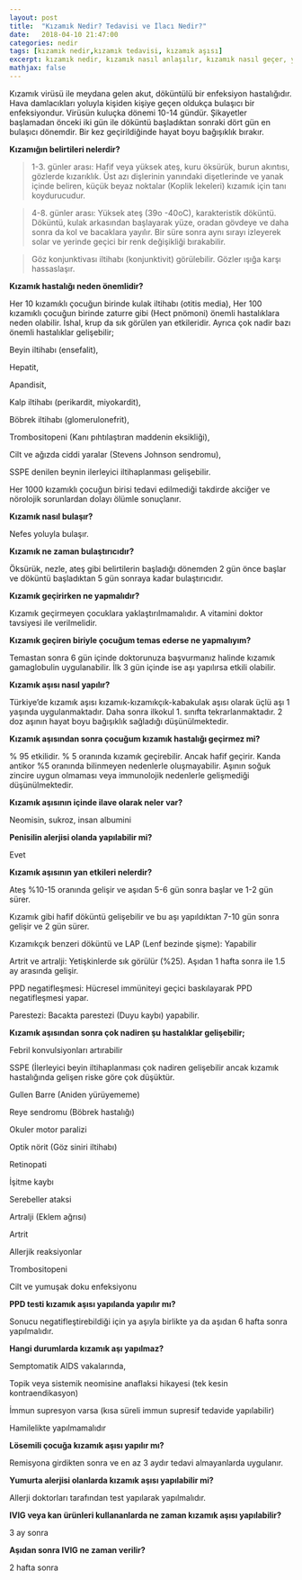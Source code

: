 ```yaml
---
layout: post
title:  "Kızamık Nedir? Tedavisi ve İlacı Nedir?"
date:   2018-04-10 21:47:00
categories: nedir
tags: [kızamık nedir,kızamık tedavisi, kızamık aşısı]
excerpt: kızamık nedir, kızamık nasıl anlaşılır, kızamık nasıl geçer, yetişkinlerde kızamık, kızamık ilacı, kızamık aşısı, kızamık kaşıntı yaparmı, kızamık olan çocuğa ne yapmalı
mathjax: false
---
```


Kızamık virüsü ile meydana gelen akut, döküntülü bir enfeksiyon hastalığıdır. Hava damlacıkları yoluyla kişiden kişiye geçen oldukça bulaşıcı bir enfeksiyondur. Virüsün kuluçka dönemi 10-14 gündür. Şikayetler başlamadan önceki iki gün ile döküntü başladıktan sonraki dört gün en bulaşıcı dönemdir. Bir kez geçirildiğinde hayat boyu bağışıklık bırakır.

**Kızamığın belirtileri nelerdir?**

>1-3. günler arası: Hafif veya yüksek ateş, kuru öksürük, burun akıntısı, gözlerde kızarıklık. Üst azı dişlerinin yanındaki dişetlerinde ve yanak içinde beliren, küçük beyaz noktalar (Koplik lekeleri) kızamık için tanı koydurucudur.

>4-8. günler arası: Yüksek ateş (39o -40oC), karakteristik döküntü. Döküntü, kulak arkasından başlayarak yüze, oradan gövdeye ve daha sonra da kol ve bacaklara yayılır. Bir süre sonra aynı sırayı izleyerek solar ve yerinde geçici bir renk değişikliği bırakabilir.

>Göz konjunktivası iltihabı (konjunktivit) görülebilir. Gözler ışığa karşı hassaslaşır.


**Kızamık hastalığı neden önemlidir?**

Her 10 kızamıklı çocuğun birinde kulak iltihabı (otitis media), Her 100 kızamıklı çocuğun birinde zaturre gibi (Hect pnömoni)  önemli hastalıklara neden olabilir. İshal, krup da sık görülen yan etkileridir. Ayrıca çok nadir bazı önemli hastalıklar gelişebilir;

Beyin iltihabı (ensefalit),

Hepatit,

Apandisit,

Kalp iltihabı (perikardit, miyokardit),

Böbrek iltihabı (glomerulonefrit),

Trombositopeni (Kanı pıhtılaştıran maddenin eksikliği),

Cilt ve ağızda ciddi yaralar (Stevens Johnson sendromu),

SSPE denilen beynin ilerleyici iltihaplanması gelişebilir. 

Her 1000 kızamıklı çocuğun birisi tedavi edilmediği takdirde akciğer ve nörolojik sorunlardan dolayı ölümle sonuçlanır. 

**Kızamık nasıl bulaşır?**

Nefes yoluyla bulaşır.

**Kızamık ne zaman bulaştırıcıdır?**

Öksürük, nezle, ateş gibi belirtilerin başladığı dönemden 2 gün önce başlar ve döküntü başladıktan 5 gün sonraya kadar bulaştırıcıdır.

**Kızamık geçirirken ne yapmalıdır?**

Kızamık geçirmeyen çocuklara yaklaştırılmamalıdır. A vitamini doktor tavsiyesi ile verilmelidir.

**Kızamık geçiren biriyle çocuğum temas ederse ne yapmalıyım?**

Temastan sonra 6 gün içinde doktorunuza başvurmanız halinde kızamık gamaglobulin uygulanabilir. İlk 3 gün içinde ise aşı yapılırsa etkili olabilir.

**Kızamık aşısı nasıl yapılır?**

Türkiye’de kızamık aşısı kızamık-kızamıkçık-kabakulak aşısı olarak üçlü aşı 1 yaşında uygulanmaktadır. Daha sonra ilkokul 1. sınıfta tekrarlanmaktadır. 2 doz aşının hayat boyu bağışıklık sağladığı düşünülmektedir.

**Kızamık aşısından sonra çocuğum kızamık hastalığı geçirmez mi?**

% 95 etkilidir. % 5 oranında kızamık geçirebilir. Ancak hafif geçirir. Kanda antikor %5 oranında bilinmeyen nedenlerle oluşmayabilir. Aşının soğuk zincire uygun olmaması veya immunolojik nedenlerle gelişmediği düşünülmektedir.

**Kızamık aşısının içinde ilave olarak neler var?**

Neomisin, sukroz, insan albumini

**Penisilin alerjisi olanda yapılabilir mi?**

Evet

**Kızamık aşısının yan etkileri nelerdir?**

Ateş %10-15 oranında gelişir ve aşıdan 5-6 gün sonra başlar ve 1-2 gün sürer.

Kızamık gibi hafif döküntü gelişebilir ve bu aşı yapıldıktan 7-10 gün sonra gelişir ve 2 gün sürer.

Kızamıkçık benzeri döküntü ve LAP (Lenf bezinde şişme): Yapabilir

Artrit ve artralji: Yetişkinlerde sık görülür (%25). Aşıdan 1 hafta sonra ile 1.5 ay arasında gelişir.

PPD negatifleşmesi: Hücresel immüniteyi geçici baskılayarak PPD negatifleşmesi yapar.

Parestezi: Bacakta parestezi (Duyu kaybı) yapabilir.
 

**Kızamık aşısından sonra çok nadiren şu hastalıklar gelişebilir;**

Febril konvulsiyonları artırabilir

SSPE (İlerleyici beyin iltihaplanması çok nadiren gelişebilir ancak kızamık hastalığında gelişen riske göre çok düşüktür.

Gullen Barre (Aniden yürüyememe)

Reye sendromu (Böbrek hastalığı)

Okuler motor paralizi

Optik nörit (Göz siniri iltihabı)

Retinopati

İşitme kaybı

Serebeller ataksi

Artralji (Eklem ağrısı)

Artrit

Allerjik reaksiyonlar

Trombositopeni

Cilt ve yumuşak doku enfeksiyonu

**PPD testi kızamık aşısı yapılanda yapılır mı?**

Sonucu negatifleştirebildiği için ya aşıyla birlikte ya da aşıdan 6 hafta sonra yapılmalıdır.

**Hangi durumlarda kızamık aşı yapılmaz?**

Semptomatik AIDS vakalarında,

Topik veya sistemik neomisine anaflaksi hikayesi (tek kesin kontraendikasyon)

İmmun supresyon varsa (kısa süreli immun supresif tedavide yapılabilir)

Hamilelikte yapılmamalıdır

**Lösemili çocuğa kızamık aşısı yapılır mı?**

Remisyona girdikten sonra ve en az 3 aydır tedavi almayanlarda uygulanır.

**Yumurta alerjisi olanlarda kızamık aşısı yapılabilir mi?**

Allerji doktorları tarafından test yapılarak yapılmalıdır.

**IVIG veya kan ürünleri kullananlarda ne zaman kızamık aşısı yapılabilir?**

3 ay sonra

**Aşıdan sonra IVIG ne zaman verilir?**

2 hafta sonra